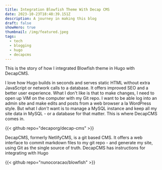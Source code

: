 ```yaml
---
title: Integration Blowfish Theme With Decap CMS
date: 2023-10-23T18:48:39.151Z
description: A journey in making this blog
draft: false
showHero: true
thumbnail: /img/featured.jpeg
tags:
  - tech
  - blogging
  - hugo
  - decapcms
---
```

This is the story of how I integrated Blowfish theme in Hugo with DecapCMS. 

I love how Hugo builds in seconds and serves static HTML without extra JavaScript or network calls to a database. It offers improved SEO and a better user experience. What I don't like is that to make changes, I need to open up VIM on the computer with my Git repo. I want to be able log into an admin site and make edits and posts from a web browser a la WordPress style. But what I *don't* want is to manage a MySQL instance and keep all my site data in MySQL - or a database for that matter. This is where DecapCMS comes in.

{{< github repo="decaporg/decap-cms" >}}

DecapCMS, formerly NetlifyCMS, is a git based CMS. It offers a web interface to commit markdown files to my git repo - and generate my site, using Git as the single source of truth. DecapCMS has instructions for integrating with Hugo 

{{< github repo="nunocoracao/blowfish" >}}